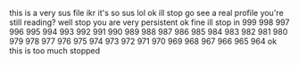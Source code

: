 this is a very sus file
ikr
it's so sus
lol
ok ill stop
go see a real profile
you're still reading?
well stop
you are very persistent
ok fine ill stop
in
999
998
997
996
995
994
993
992
991
990
989
988
987
986
985
984
983
982
981
980
979
978
977
976
975
974
973
972
971
970
969
968
967
966
965
964
ok this is too much
stopped

